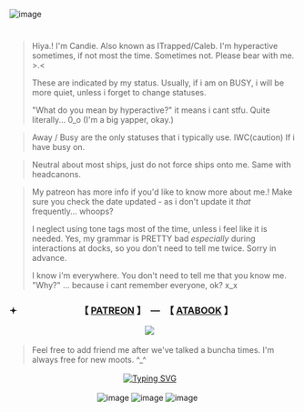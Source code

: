 ![image](https://github.com/user-attachments/assets/e151198e-80dd-422b-b753-1519005c6bf5)



# 
> Hiya.! I'm Candie. Also known as ITrapped/Caleb. I'm hyperactive sometimes, if not most the time. Sometimes not. Please bear with me. >.<
>
> These are indicated by my status. Usually, if i am on BUSY, i will be more quiet, unless i forget to change statuses.
>
> "What do you mean by hyperactive?" it means i cant stfu. Quite literally... 0_o (I'm a big yapper, okay.)

> Away / Busy are the only statuses that i typically use. IWC(caution) If i have busy on.

> Neutral about most ships, just do not force ships onto me. Same with headcanons.

> My patreon has more info if you'd like to know more about me.! Make sure you check the date updated - as i don't update it *that* frequently... whoops?
> 
> I neglect using tone tags most of the time, unless i feel like it is needed. Yes, my grammar is PRETTY bad *especially* during interactions at docks, so you don't need to tell me twice. Sorry in advance.
>
> I know i'm everywhere. You don't need to tell me that you know me. "Why?" ... because i cant remember everyone, ok? x_x

### 𖥔 　　　　　　　【 [PATREON](https://www.patreon.com/c/supportingconstellation/about) 】　—　【 [ATABOOK](https://thatonedockdweller.atabook.org/) 】

　　　　　　　　　　　　　　　　　![](https://komarev.com/ghpvc/?username=2012maymadness&color=4f357d&label=Robloxians&style=for-the-badge)

> Feel free to add friend me after we've talked a buncha times. I'm always free for new moots. ^_^

　　　　　　　　　　　　　　 [![Typing SVG](https://readme-typing-svg.demolab.com?font=Fira+Code&size=15&duration=1700&pause=1000&color=E9E9E9&multiline=true&width=423&height=95&lines=I'M+NOT+A+GUY+IDIOT;WHAT+DO+I+HAVE+TO+DO%3F;GO+BUY+A+WEBCAM+JUST+TO+PROVE+IM+A+GIRL%3F;-+Caleb244%2C+Roblox+Forums%2C+2011)](https://git.io/typing-svg)

　　　　　　　　　　　![image](https://github.com/user-attachments/assets/eec5a76a-8230-4672-8395-f378287e072d)
![image](https://github.com/user-attachments/assets/60fd9fc7-dbf0-472d-9ae7-26223659fb83)
![image](https://github.com/user-attachments/assets/ecb44bfd-1abb-492b-b9e4-a0cde53c873a)
